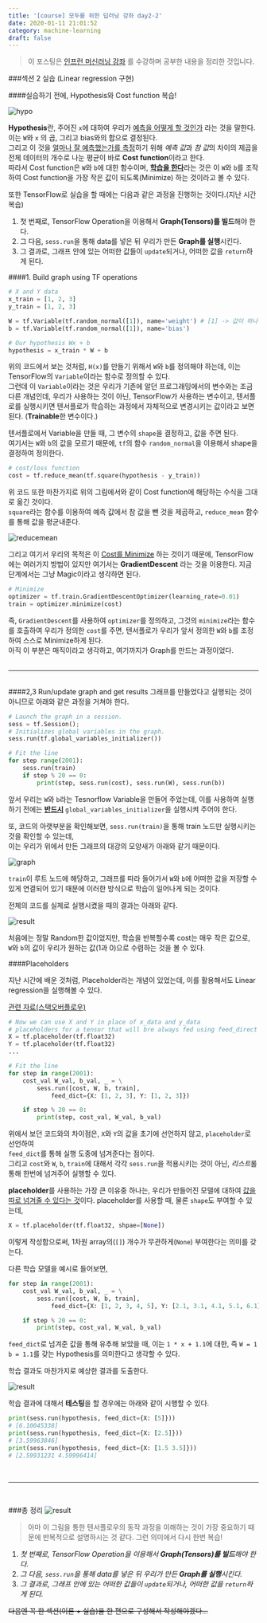 ```yaml
---
title: '[course] 모두를 위한 딥러닝 강좌 day2-2'
date: 2020-01-11 21:01:52
category: machine-learning
draft: false
---
```


> 이 포스팅은 <a target="_blank" href="https://www.inflearn.com/course/%EA%B8%B0%EB%B3%B8%EC%A0%81%EC%9D%B8-%EB%A8%B8%EC%8B%A0%EB%9F%AC%EB%8B%9D-%EB%94%A5%EB%9F%AC%EB%8B%9D-%EA%B0%95%EC%A2%8C#">인프런 머신러닝 강좌</a> 를 수강하며 공부한 내용을 정리한 것입니다.

###섹션 2 실습 (Linear regression 구현)

####실습하기 전에, Hypothesis와 Cost function 복습!

![hypo](./images/20200111ML-1.png)

**Hypothesis**란, 주어진 `x`에 대하여 우리가 <u>예측을 어떻게 할 것인가</u> 라는 것을 말한다.  
이는 `W`와 `x` 의 곱, 그리고 bias와의 합으로 결정된다.  
그리고 이 것을 <u>얼마나 잘 예측했는가를 측정</u>하기 위해 *예측 값*과 *참 값*의 차이의 제곱을 전체 데이터의 개수로 나눈 평균이 바로 **Cost function**이라고 한다.  
따라서 Cost function은 `W`와 `b`에 대한 함수이며, <b><u>학습을 한다</u></b>라는 것은 이 `W`와 `b`를 조작하여 Cost function을 가장 작은 값이 되도록(Minimize) 하는 것이라고 볼 수 있다.

또한 TensorFlow로 실습을 할 때에는 다음과 같은 과정을 진행하는 것이다.(지난 시간 복습)

1. 첫 번째로, TensorFlow Operation을 이용해서 **Graph(Tensors)를 빌드**해야 한다.
2. 그 다음, `sess.run`을 통해 data를 넣은 뒤 우리가 만든 **Graph를 실행**시킨다.
3. 그 결과로, 그래프 안에 있는 어떠한 값들이 `update`되거나, 어떠한 값을 `return`하게 된다.

####1. Build graph using TF operations

```python
# X and Y data
x_train = [1, 2, 3]
y_train = [1, 2, 3]

W = tf.Variable(tf.random_normal([1]), name='weight') # [1] -> 값이 하나인 1차원 array (shape)
b = tf.Variable(tf.random_normal([1]), name='bias')

# Our hypothesis Wx + b
hypothesis = x_train * W + b
```

위의 코드에서 보는 것처럼, `H(x)`를 만들기 위해서 `W`와 `b`를 정의해야 하는데, 이는 TensorFlow의 `Variable`이라는 함수로 정의할 수 있다.  
그런데 이 `Variable`이라는 것은 우리가 기존에 알던 프로그래밍에서의 변수와는 조금 다른 개념인데,
우리가 사용하는 것이 아닌, TensorFlow가 사용하는 변수이고, 텐서플로를 실행시키면 텐서플로가 학습하는 과정에서 자체적으로 변경시키는 값이라고 보면 된다. (**Trainable**한 변수이다.)

텐서플로에서 Variable을 만들 때, 그 변수의 `shape`을 결정하고, 값을 주면 된다.  
여기서는 `W`와 `b`의 값을 모르기 때문에, `tf`의 함수 `random_normal`을 이용해서 shape을 결정하여 정의한다.

```python
# cost/loss function
cost = tf.reduce_mean(tf.square(hypothesis - y_train))
```

위 코드 또한 마찬가지로 위의 그림에서와 같이 Cost function에 해당하는 수식을 그대로 옮긴 것이다.  
`square`라는 함수를 이용하여 예측 값에서 참 값을 뺀 것을 제곱하고, `reduce_mean` 함수를 통해 값을 평균내준다.

![reducemean](./images/20200111ML-2.png)

그리고 여기서 우리의 목적은 이 <u>Cost를 Minimize</u> 하는 것이기 때문에, TensorFlow에는 여러가지 방법이 있지만 여기서는 **GradientDescent** 라는 것을 이용한다. 지금 단계에서는 그냥 Magic이라고 생각하면 된다.

```python
# Minimize
optimizer = tf.train.GradientDescentOptimizer(learning_rate=0.01)
train = optimizer.minimize(cost)
```

즉, `GradientDescent`를 사용하여 `optimizer`를 정의하고, 그것의 `minimize`라는 함수를 호출하여 우리가 정의한 `cost`를 주면, 텐서플로가 우리가 앞서 정의한 `W`와 `b`를 조정하여 스스로 Minimize하게 된다.  
아직 이 부분은 매직이라고 생각하고, 여기까지가 Graph를 만드는 과정이었다.  
<br />

---

<br />
####2,3 Run/update graph and get results  
그래프를 만들었다고 실행되는 것이 아니므로 아래와 같은 과정을 거쳐야 한다.

```python
# Launch the graph in a session.
sess = tf.Session();
# Initializes global variables in the graph.
sess.run(tf.global_variables_initializer())

# Fit the line
for step range(2001):
    sess.run(train)
    if step % 20 == 0:
        print(step, sess.run(cost), sess.run(W), sess.run(b))
```

앞서 우리는 `W`와 `b`라는 Tesnorflow Variable을 만들어 주었는데, 이를 사용하여 실행하기 전에는 <u><b>반드시</b></u> `global_variables_initializer`을 실행시켜 주어야 한다.

또, 코드의 아랫부분을 확인해보면, `sess.run(train)`을 통해 train 노드만 실행시키는 것을 확인할 수 있는데,  
이는 우리가 위에서 만든 그래프의 대강의 모양새가 아래와 같기 때문이다.

![graph](./images/20200111ML-3.png)

`train`이 루트 노드에 해당하고, 그래프를 따라 들어가서 `W`와 `b`에 어떠한 값을 저장할 수 있게 연결되어 있기 때문에 이러한 방식으로 학습이 일어나게 되는 것이다.

전체의 코드를 실제로 실행시켰을 때의 결과는 아래와 같다.

![result](./images/20200111ML-4.png)

처음에는 정말 Random한 값이었지만, 학습을 반복할수록 cost는 매우 작은 값으로,  
`W`와 `b`의 값이 우리가 원하는 값(1과 0)으로 수렴하는 것을 볼 수 있다.

####Placeholders

지난 시간에 배운 것처럼, Placeholder라는 개념이 있었는데, 이를 활용해서도 Linear regression을 실행해볼 수 있다.

[관련 자료(스택오버플로우)](https://stackoverflow.com/questions/36693740)

```python
# Now we can use X and Y in place of x_data and y_data
# placeholders for a tensor that will bre always fed using feed_direct
X = tf.placeholder(tf.float32)
Y = tf.placeholder(tf.float32)
...

# Fit the line
for step in range(2001):
    cost_val W_val, b_val, _ = \
        sess.run([cost, W, b, train],
            feed_dict={X: [1, 2, 3], Y: [1, 2, 3]})

    if step % 20 == 0:
        print(step, cost_val, W_val, b_val)
```

위에서 보던 코드와의 차이점은, `X`와 `Y`의 값을 초기에 선언하지 않고, `placeholder`로 선언하여  
`feed_dict`를 통해 실행 도중에 넘겨준다는 점이다.  
그리고 `cost`와 `W`, `b`, `train`에 대해서 각각 `sess.run`을 적용시키는 것이 아닌, *리스트*롤 통해 한번에 넘겨주어 실행할 수 있다.

**placeholder**를 사용하는 가장 큰 이유중 하나는, 우리가 만들어진 모델에 대하여 <u>값을 따로 넘겨줄 수 있다는 것</u>이다.
placeholder를 사용할 때, 물론 `shape`도 부여할 수 있는데,

```python
X = tf.placeholder(tf.float32, shpae=[None])
```

이렇게 작성함으로써, 1차원 array의(`[]`) 개수가 무관하게(`None`) 부여한다는 의미를 갖는다.

다른 학습 모델을 예시로 들어보면,

```python
for step in range(2001):
    cost_val W_val, b_val, _ = \
        sess.run([cost, W, b, train],
            feed_dict={X: [1, 2, 3, 4, 5], Y: [2.1, 3.1, 4.1, 5.1, 6.1]})

    if step % 20 == 0:
        print(step, cost_val, W_val, b_val)
```

`feed_dict`로 넘겨준 값을 통해 유추해 보았을 때, 이는 `1 * x + 1.1`에 대한, 즉 `W = 1` `b = 1.1`를 갖는 Hypothesis를 의미한다고 생각할 수 있다.

학습 결과도 마찬가지로 예상한 결과를 도출한다.

![result](./images/20200111ML-5.png)

학습 결과에 대해서 **테스팅**을 할 경우에는 아래와 같이 시행할 수 있다.

```python
print(sess.run(hypothesis, feed_dict={X: [5]}))
# [6.10045338]
print(sess.run(hypothesis, feed_dict={X: [2.5]}))
# [3.59963846]
print(sess.run(hypothesis, feed_dict={X: [1.5 3.5]}))
# [2.59931231 4.59996414]
```

<br />

---

<br />

###총 정리
![result](./images/20200111ML-6.png)

> 아마 이 그림을 통한 텐서플로우의 동작 과정을 이해하는 것이 가장 중요하기 때문에 반복적으로 설명하시는 것 같다. 그런 의미에서 다시 한번 복습!

1. _첫 번째로, TensorFlow Operation을 이용해서 **Graph(Tensors)를 빌드**해야 한다._
2. _그 다음, `sess.run`을 통해 data를 넣은 뒤 우리가 만든 **Graph를 실행**시킨다._
3. _그 결과로, 그래프 안에 있는 어떠한 값들이 `update`되거나, 어떠한 값을 `return`하게 된다._

~~다음엔 꼭 한 섹션(이론 + 실습)을 한 편으로 구성해서 작성해야겠다...~~
